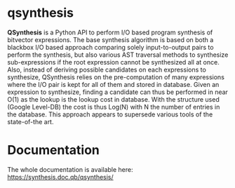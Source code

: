# qsynthesis

**QSynthesis** is a Python API to perform I/O based program synthesis
of bitvector expressions. The base synthesis algorithm is based on
both a blackbox I/O based approach comparing solely input-to-output
pairs to perform the synthesis, but also various AST traversal methods
to synthesize sub-expressions if the root expression cannot be synthesized
all at once. Also, instead of deriving possible candidates on each expressions
to synthesize, QSynthesis relies on the pre-computation of many expressions
where the I/O pair is kept for all of them and stored in database. Given
an expression to synthesize, finding a candidate can thus be performed in
near O(1) as the lookup is the lookup cost in database. With the structure
used (Google Level-DB) the cost is thus Log(N) with N the number of entries
in the database. This approach appears to supersede various tools of the
state-of-the art.

# Documentation

The whole documentation is available here: https://synthesis.doc.qb/qsynthesis/
